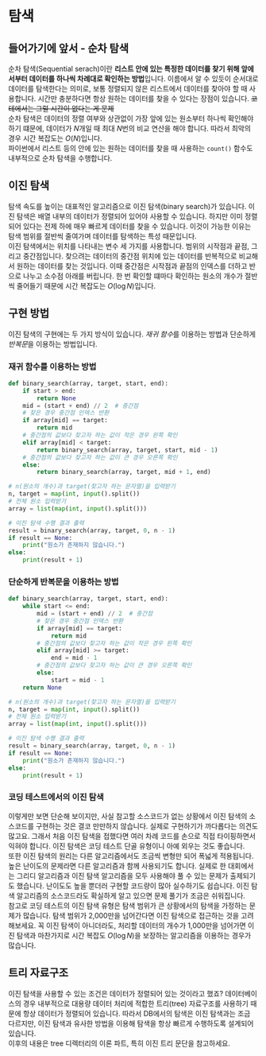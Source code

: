 # 탐색
## 들어가기에 앞서 - 순차 탐색
순차 탐색(Sequential serach)이란 **리스트 안에 있는 특정한 데이터를 찾기 위해 앞에서부터 데이터를 하나씩 차례대로 확인하는 방법**입니다. 이름에서 알 수 있듯이 순서대로 데이터를 탐색한다는 의미로, 보통 정렬되지 않은 리스트에서 데이터를 찾아야 할 때 사용합니다. 시간만 충분하다면 항상 원하는 데이터를 찾을 수 있다는 장점이 있습니다. ~~코테에서는 그럴 시간이 없다는 게 문제~~  
순차 탐색은 데이터의 정렬 여부와 상관없이 가장 앞에 있는 원소부터 하나씩 확인해야 하기 떄문에, 데이터가 $N$개일 때 최대 $N$번의 비교 연산을 해야 합니다. 따라서 최악의 경우 시간 복잡도는 $O\left(N\right)$입니다.  
파이썬에서 리스트 등의 안에 있는 원하는 데이터를 찾을 때 사용하는 `count()` 함수도 내부적으로 순차 탐색을 수행합니다.  
## 이진 탐색
탐색 속도를 높이는 대표적인 알고리즘으로 이진 탐색(binary search)가 있습니다. 이진 탐색은 배열 내부의 데이터가 정렬되어 있어야 사용할 수 있습니다. 하지만 이미 정렬되어 있다는 전제 하에 매우 빠르게 데이터를 찾을 수 있습니다. 이것이 가능한 이유는 탐색 범위를 절반씩 줄여가며 데이터를 탐색하는 특성 때문입니다.  
이진 탐색에서는 위치를 나타내는 변수 세 가지를 사용합니다. 범위의 시작점과 끝점, 그리고 중간점입니다. 찾으려는 데이터의 중간점 위치에 있는 데이터를 반복적으로 비교해서 원하는 데이터를 찾는 것입니다. 이때 중간점은 시작점과 끝점의 인덱스를 더하고 반으로 나누고 소수점 아래를 버립니다. 한 번 확인할 떄마다 확인하는 원소의 개수가 절반씩 줄어들기 때문에 시간 복잡도는 $O\left(\log N\right)$입니다.  
## 구현 방법
이진 탐색의 구현에는 두 가지 방식이 있습니다. *재귀 함수*를 이용하는 방법과 단순하게 *반복문*을 이용하는 방법입니다.
### 재귀 함수를 이용하는 방법
```Python
def binary_search(array, target, start, end):
    if start > end:
        return None
    mid = (start + end) // 2  # 중간점
    # 찾은 경우 중간점 인덱스 반환
    if array[mid] == target:
        return mid
    # 중간점의 값보다 찾고자 하는 값이 작은 경우 왼쪽 확인
    elif array[mid] < target:
        return binary_search(array, target, start, mid - 1)
    # 중간점의 값보다 찾고자 하는 값이 큰 경우 오른쪽 확인
    else:
        return binary_search(array, target, mid + 1, end)

# n(원소의 개수)과 target(찾고자 하는 문자열)을 입력받기
n, target = map(int, input().split())
# 전체 원소 입력받기
array = list(map(int, input().split()))

# 이진 탐색 수행 결과 출력
result = binary_search(array, target, 0, n - 1)
if result == None:
    print("원소가 존재하지 않습니다.")
else:
    print(result + 1)
```  
### 단순하게 반복문을 이용하는 방법
```Python
def binary_search(array, target, start, end):
    while start <= end:
        mid = (start + end) // 2  # 중간점
        # 찾은 경우 중간점 인덱스 반환
        if array[mid] == target:
            return mid
        # 중간점의 값보다 찾고자 하는 값이 작은 경우 왼쪽 확인
        elif array[mid] >= target:
            end = mid - 1
        # 중간점의 값보다 찾고자 하는 값이 큰 경우 오른쪽 확인
        else:
            start = mid - 1
    return None

# n(원소의 개수)과 target(찾고자 하는 문자열)을 입력받기
n, target = map(int, input().split())
# 전체 원소 입력받기
array = list(map(int, input().split()))

# 이진 탐색 수행 결과 출력
result = binary_search(array, target, 0, n - 1)
if result == None:
    print("원소가 존재하지 않습니다.")
else:
    print(result + 1)
```  
### 코딩 테스트에서의 이진 탐색
이렇게만 보면 단순해 보이지만, 사실 참고할 소스코드가 없는 상황에서 이진 탐색의 소스코드를 구현하는 것은 결코 만만하지 않습니다. 실제로 구현하기가 까다롭다는 의견도 많고요. 그래서 처음 이진 탐색을 접했다면 여러 차례 코드를 손으로 직접 타이핑하면서 익혀야 합니다. 이진 탐색은 코딩 테스트 단골 유형이니 아예 외우는 것도 좋습니다.  
또한 이진 탐색의 원리는 다른 알고리즘에서도 조금씩 변형만 되어 폭넓게 적용됩니다. 높은 난이도의 문제라면 다른 알고리즘과 함께 사용되기도 합니다. 실제로 한 대회에서는 그리디 알고리즘과 이진 탐색 알고리즘을 모두 사용해야 풀 수 있는 문제가 출제되기도 했습니다. 난이도도 높을 뿐더러 구현할 코드량이 많아 실수하기도 쉽습니다. 이진 탐색 알고리즘의 소스코드라도 확실하게 알고 있으면 문제 풀기가 조금은 쉬워집니다.  
참고로 코딩 테스트의 이진 탐색 유형은 탐색 범위가 큰 상황에서의 탐색을 가정하는 문제가 많습니다. 탐색 범위가 2,000만을 넘어간다면 이진 탐색으로 접근하는 것을 고려해보세요. 꼭 이진 탐색이 아니더라도, 처리할 데이터의 개수가 1,000만을 넘어가면 이진 탐색과 마찬가지로 시간 복잡도 $O\left(\log N\right)$을 보장하는 알고리즘을 이용하는 경우가 많습니다.

## 트리 자료구조
이진 탐색을 사용할 수 있는 조건은 데이터가 정렬되어 있는 것이라고 했죠? 데이터베이스의 경우 내부적으로 대용량 데이터 처리에 적합한 트리(tree) 자료구조를 사용하기 때문에 항상 데이터가 정렬되어 있습니다. 따라서 DB에서의 탐색은 이진 탐색과는 조금 다르지만, 이진 탐색과 유사한 방법을 이용해 탐색을 항상 빠르게 수행하도록 설계되어 있습니다.  
이후의 내용은 tree 디렉터리의 이론 파트, 특히 이진 트리 문단을 참고하세요.  